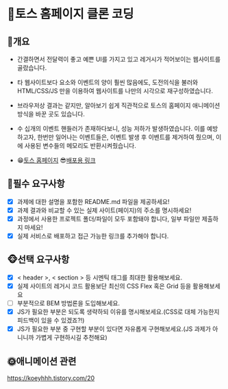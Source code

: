 
# 🎃토스 홈페이지 클론 코딩
## 🐶개요
- 간결하면서 전달력이 좋고 예쁜 UI를 가지고 있고 레거시가 적어보이는 웹사이트를 골랐습니다.
- 타 웹사이트보다 요소와 이벤트의 양이 훨씬 많음에도, 도전의식을 불러와 HTML/CSS/JS 만을 이용하여 웹사이트를 나만의 시각으로 재구성하였습니다.
- 브라우저상 결과는 같지만, 알아보기 쉽게 직관적으로 토스의 홈페이지 애니메이션 방식을 바꾼 곳도 있습니다.
- 수 십개의 이벤트 핸들러가 존재하다보니, 성능 저하가 발생하였습니다. 이를 예방하고자, 한번만 일어나는 이벤트들은, 이벤트 발생 후 이벤트를 제거하여 줬으며, 이에 사용된 변수들의 메모리도 반환시켜줬습니다.

- 😁[토스 홈페이지](https://toss.im)         😎[배포용 링크](https://kdt0-choiwuhyeok--silver-beijinho-ba5d8e.netlify.app) 
  
## 🙉필수 요구사항

 - [x] 과제에 대한 설명을 포함한 README.md 파일을 제공하세요!
 - [x] 과제 결과와 비교할 수 있는 실제 사이트(페이지)의 주소를 명시하세요!
 - [x]  과정에서 사용한 프로젝트 폴더/파일이 모두 포함돼야 합니다, 일부 파일만 제출하지 마세요!
 - [x] 실제 서비스로 배포하고 접근 가능한 링크를 추가해야 합니다.

## 🐵선택 요구사항

 - [x] < header >, < section > 등 시멘틱 태그를 최대한 활용해보세요.
 - [x] 실제 사이트의 레거시 코드 활용보단 최신의 CSS Flex 혹은 Grid 등을 활용해보세요
 - [ ] 부분적으로 BEM 방법론을 도입해보세요.
 - [x] JS가 필요한 부분은 되도록 생략하되 이유를 명시해보세요.(CSS로 대체 가능한지 피드백이 있을 수 있겠죠?!)
 - [x] JS가 필요한 부분 중 구현할 부분이 있다면 자유롭게 구현해보세요.(JS 과제가 아니니까 가볍게 구현하시길 추천해요)

  ## 🌞애니메이션 관련
   https://koeyhhh.tistory.com/20